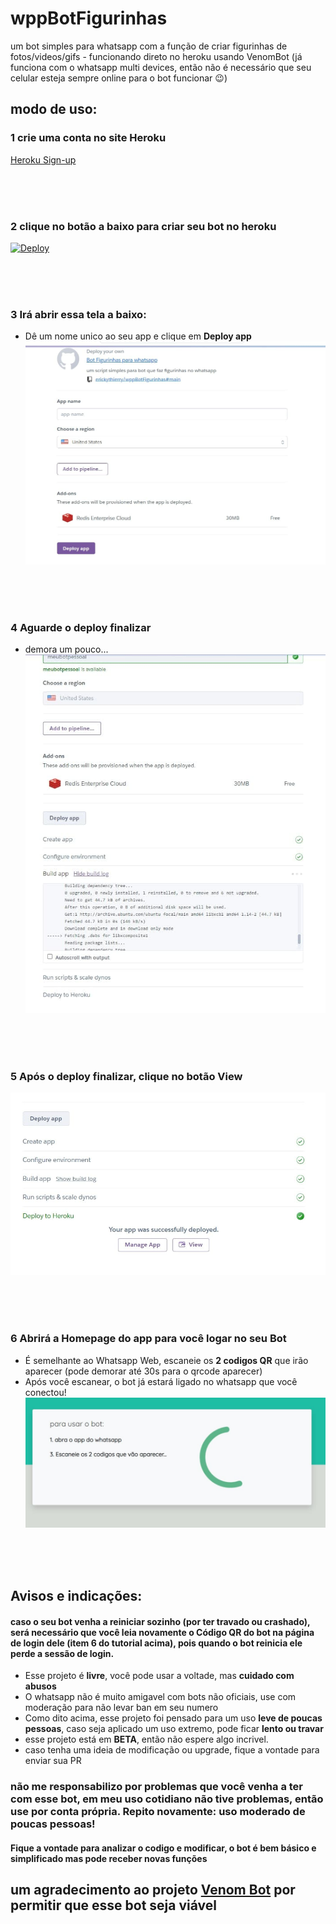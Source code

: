 # wppBotFigurinhas
um bot simples para whatsapp com a função de criar figurinhas de fotos/videos/gifs - funcionando direto no heroku usando VenomBot (já funciona com o whatsapp multi devices, então não é necessário que seu celular esteja sempre online para o bot funcionar 😉) 


## modo de uso:
### 1 crie uma conta no site Heroku
[Heroku Sign-up](https://signup.heroku.com/login)

\
&nbsp;
\
&nbsp;

### 2 clique no botão a baixo para criar seu bot no heroku
[![Deploy](https://www.herokucdn.com/deploy/button.svg)](https://heroku.com/deploy?template=https://github.com/erickythierry/wppBotFigurinhas/tree/main)

\
&nbsp;
\
&nbsp;

### 3 Irá abrir essa tela a baixo:
- Dê um nome unico ao seu app e clique em **Deploy app**
![alt text](https://github.com/erickythierry/wppBotFigurinhas/blob/43f96bd590f91665aecda502031b1500b92a857b/tutorial/deploy-init.jpg)


\
&nbsp;
\
&nbsp;

### 4 Aguarde o deploy finalizar
- demora um pouco...
![alt text](https://github.com/erickythierry/wppBotFigurinhas/blob/43f96bd590f91665aecda502031b1500b92a857b/tutorial/deploy.jpg)


\
&nbsp;
\
&nbsp;

### 5 Após o deploy finalizar, clique no botão **View**
![alt text](https://github.com/erickythierry/wppBotFigurinhas/blob/43f96bd590f91665aecda502031b1500b92a857b/tutorial/deploy-finished.jpg)

\
&nbsp;
\
&nbsp;

### 6 Abrirá a Homepage do app para você logar no seu Bot
- É semelhante ao Whatsapp Web, escaneie os **2 codigos QR** que irão aparecer (pode demorar até 30s para o qrcode aparecer) 
- Após você escanear, o bot já estará ligado no whatsapp que você conectou!
![alt text](https://github.com/erickythierry/wppBotFigurinhas/blob/43f96bd590f91665aecda502031b1500b92a857b/tutorial/homepage.jpg)

\
&nbsp;
\
&nbsp;

## Avisos e indicações:
#### **caso o seu bot venha a reiniciar sozinho (por ter travado ou crashado), será necessário que você leia novamente o Código QR do bot na página de login dele (item 6 do tutorial acima), pois quando o bot reinicia ele perde a sessão de login.**
- Esse projeto é **livre**, você pode usar a voltade, mas **cuidado com abusos**
- O whatsapp não é muito amigavel com bots não oficiais, use com moderação para não levar ban em seu numero
- Como dito acima, esse projeto foi pensado para um uso **leve de poucas pessoas**, caso seja aplicado um uso extremo, pode ficar **lento ou travar**
- esse projeto está em **BETA**, então não espere algo incrivel.
- caso tenha uma ideia de modificação ou upgrade, fique a vontade para enviar sua PR

 ### não me responsabilizo por problemas que você venha a ter com esse bot, em meu uso cotidiano não tive problemas, então use por conta própria. Repito novamente: uso moderado de poucas pessoas!

 #### Fique a vontade para analizar o codigo e modificar, o bot é bem básico e simplificado mas pode receber novas funções

 ## um agradecimento ao projeto [Venom Bot](https://github.com/orkestral/venom) por permitir que esse bot seja viável
